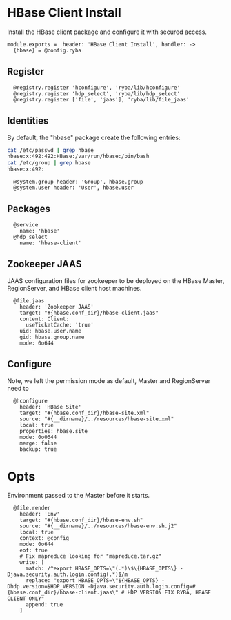 
# HBase Client Install

Install the HBase client package and configure it with secured access.

    module.exports =  header: 'HBase Client Install', handler: ->
      {hbase} = @config.ryba

## Register

      @registry.register 'hconfigure', 'ryba/lib/hconfigure'
      @registry.register 'hdp_select', 'ryba/lib/hdp_select'
      @registry.register ['file', 'jaas'], 'ryba/lib/file_jaas'

## Identities

By default, the "hbase" package create the following entries:

```bash
cat /etc/passwd | grep hbase
hbase:x:492:492:HBase:/var/run/hbase:/bin/bash
cat /etc/group | grep hbase
hbase:x:492:
``` 

      @system.group header: 'Group', hbase.group
      @system.user header: 'User', hbase.user

## Packages

      @service
        name: 'hbase'
      @hdp_select
        name: 'hbase-client'

## Zookeeper JAAS

JAAS configuration files for zookeeper to be deployed on the HBase Master,
RegionServer, and HBase client host machines.

      @file.jaas
        header: 'Zookeeper JAAS'
        target: "#{hbase.conf_dir}/hbase-client.jaas"
        content: Client:
          useTicketCache: 'true'
        uid: hbase.user.name
        gid: hbase.group.name
        mode: 0o644

## Configure

Note, we left the permission mode as default, Master and RegionServer need to

      @hconfigure
        header: 'HBase Site'
        target: "#{hbase.conf_dir}/hbase-site.xml"
        source: "#{__dirname}/../resources/hbase-site.xml"
        local: true
        properties: hbase.site
        mode: 0o0644
        merge: false
        backup: true

# Opts

Environment passed to the Master before it starts.

      @file.render
        header: 'Env'
        target: "#{hbase.conf_dir}/hbase-env.sh"
        source: "#{__dirname}/../resources/hbase-env.sh.j2"
        local: true
        context: @config
        mode: 0o644
        eof: true
        # Fix mapreduce looking for "mapreduce.tar.gz"
        write: [
          match: /^export HBASE_OPTS=\"(.*)\$\{HBASE_OPTS\} -Djava.security.auth.login.config(.*)$/m
          replace: "export HBASE_OPTS=\"${HBASE_OPTS} -Dhdp.version=$HDP_VERSION -Djava.security.auth.login.config=#{hbase.conf_dir}/hbase-client.jaas\" # HDP VERSION FIX RYBA, HBASE CLIENT ONLY"
          append: true
        ]
